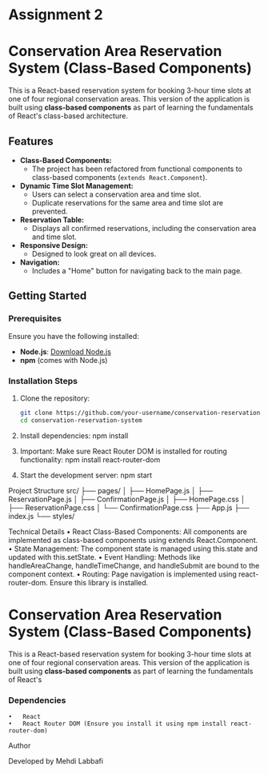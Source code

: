 # Assignment 2
# Conservation Area Reservation System (Class-Based Components)

This is a React-based reservation system for booking 3-hour time slots at one of four regional conservation areas. This version of the application is built using **class-based components** as part of learning the fundamentals of React's class-based architecture.

## Features

- **Class-Based Components:**
  - The project has been refactored from functional components to class-based components (`extends React.Component`).
- **Dynamic Time Slot Management:**
  - Users can select a conservation area and time slot.
  - Duplicate reservations for the same area and time slot are prevented.
- **Reservation Table:**
  - Displays all confirmed reservations, including the conservation area and time slot.
- **Responsive Design:**
  - Designed to look great on all devices.
- **Navigation:**
  - Includes a "Home" button for navigating back to the main page.

## Getting Started

### Prerequisites

Ensure you have the following installed:
- **Node.js**: [Download Node.js](https://nodejs.org/)
- **npm** (comes with Node.js)

### Installation Steps

1. Clone the repository:
   ```bash
   git clone https://github.com/your-username/conservation-reservation-system.git
   cd conservation-reservation-system

2.	Install dependencies:
npm install

3.	Important:
Make sure React Router DOM is installed for routing functionality:
npm install react-router-dom

4.	Start the development server:
npm start

 Project Structure
 src/
├── pages/
│   ├── HomePage.js
│   ├── ReservationPage.js
│   ├── ConfirmationPage.js
│   ├── HomePage.css
│   ├── ReservationPage.css
│   └── ConfirmationPage.css
├── App.js
├── index.js
└── styles/

Technical Details
	•	React Class-Based Components:
All components are implemented as class-based components using extends React.Component.
	•	State Management:
The component state is managed using this.state and updated with this.setState.
	•	Event Handling:
Methods like handleAreaChange, handleTimeChange, and handleSubmit are bound to the component context.
	•	Routing:
Page navigation is implemented using react-router-dom. Ensure this library is installed.


# Conservation Area Reservation System (Class-Based Components)

This is a React-based reservation system for booking 3-hour time slots at one of four regional conservation areas. This version of the application is built using **class-based components** as part of learning the fundamentals of React's

### Dependencies

	•	React
	•	React Router DOM (Ensure you install it using npm install react-router-dom)

Author

Developed by Mehdi Labbafi
